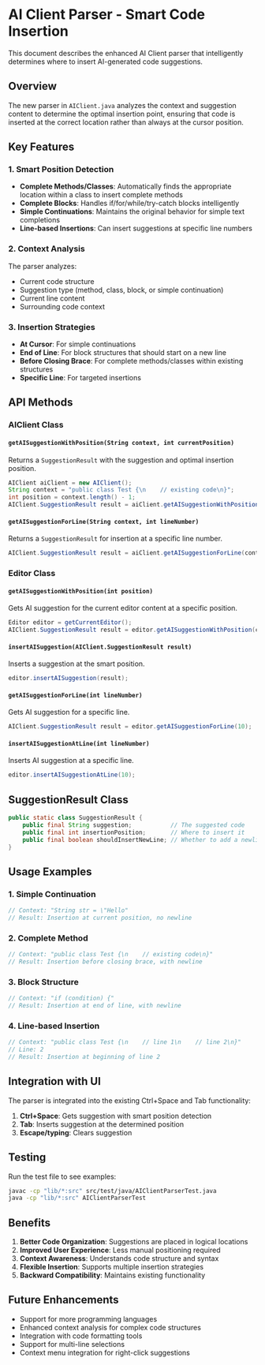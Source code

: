 # AI Client Parser - Smart Code Insertion

This document describes the enhanced AI Client parser that intelligently determines where to insert AI-generated code suggestions.

## Overview

The new parser in `AIClient.java` analyzes the context and suggestion content to determine the optimal insertion point, ensuring that code is inserted at the correct location rather than always at the cursor position.

## Key Features

### 1. Smart Position Detection
- **Complete Methods/Classes**: Automatically finds the appropriate location within a class to insert complete methods
- **Complete Blocks**: Handles if/for/while/try-catch blocks intelligently
- **Simple Continuations**: Maintains the original behavior for simple text completions
- **Line-based Insertions**: Can insert suggestions at specific line numbers

### 2. Context Analysis
The parser analyzes:
- Current code structure
- Suggestion type (method, class, block, or simple continuation)
- Current line content
- Surrounding code context

### 3. Insertion Strategies
- **At Cursor**: For simple continuations
- **End of Line**: For block structures that should start on a new line
- **Before Closing Brace**: For complete methods/classes within existing structures
- **Specific Line**: For targeted insertions

## API Methods

### AIClient Class

#### `getAISuggestionWithPosition(String context, int currentPosition)`
Returns a `SuggestionResult` with the suggestion and optimal insertion position.

```java
AIClient aiClient = new AIClient();
String context = "public class Test {\n    // existing code\n}";
int position = context.length() - 1;
AIClient.SuggestionResult result = aiClient.getAISuggestionWithPosition(context, position);
```

#### `getAISuggestionForLine(String context, int lineNumber)`
Returns a `SuggestionResult` for insertion at a specific line number.

```java
AIClient.SuggestionResult result = aiClient.getAISuggestionForLine(context, 5);
```

### Editor Class

#### `getAISuggestionWithPosition(int position)`
Gets AI suggestion for the current editor content at a specific position.

```java
Editor editor = getCurrentEditor();
AIClient.SuggestionResult result = editor.getAISuggestionWithPosition(cursorPosition);
```

#### `insertAISuggestion(AIClient.SuggestionResult result)`
Inserts a suggestion at the smart position.

```java
editor.insertAISuggestion(result);
```

#### `getAISuggestionForLine(int lineNumber)`
Gets AI suggestion for a specific line.

```java
AIClient.SuggestionResult result = editor.getAISuggestionForLine(10);
```

#### `insertAISuggestionAtLine(int lineNumber)`
Inserts AI suggestion at a specific line.

```java
editor.insertAISuggestionAtLine(10);
```

## SuggestionResult Class

```java
public static class SuggestionResult {
    public final String suggestion;           // The suggested code
    public final int insertionPosition;       // Where to insert it
    public final boolean shouldInsertNewLine; // Whether to add a newline
}
```

## Usage Examples

### 1. Simple Continuation
```java
// Context: "String str = \"Hello"
// Result: Insertion at current position, no newline
```

### 2. Complete Method
```java
// Context: "public class Test {\n    // existing code\n}"
// Result: Insertion before closing brace, with newline
```

### 3. Block Structure
```java
// Context: "if (condition) {"
// Result: Insertion at end of line, with newline
```

### 4. Line-based Insertion
```java
// Context: "public class Test {\n    // line 1\n    // line 2\n}"
// Line: 2
// Result: Insertion at beginning of line 2
```

## Integration with UI

The parser is integrated into the existing Ctrl+Space and Tab functionality:

1. **Ctrl+Space**: Gets suggestion with smart position detection
2. **Tab**: Inserts suggestion at the determined position
3. **Escape/typing**: Clears suggestion

## Testing

Run the test file to see examples:
```bash
javac -cp "lib/*:src" src/test/java/AIClientParserTest.java
java -cp "lib/*:src" AIClientParserTest
```

## Benefits

1. **Better Code Organization**: Suggestions are placed in logical locations
2. **Improved User Experience**: Less manual positioning required
3. **Context Awareness**: Understands code structure and syntax
4. **Flexible Insertion**: Supports multiple insertion strategies
5. **Backward Compatibility**: Maintains existing functionality

## Future Enhancements

- Support for more programming languages
- Enhanced context analysis for complex code structures
- Integration with code formatting tools
- Support for multi-line selections
- Context menu integration for right-click suggestions 